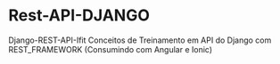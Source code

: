 # Rest-API-DJANGO
Django-REST-API-Ifit Conceitos de Treinamento em API do Django com REST_FRAMEWORK (Consumindo com Angular e Ionic)
